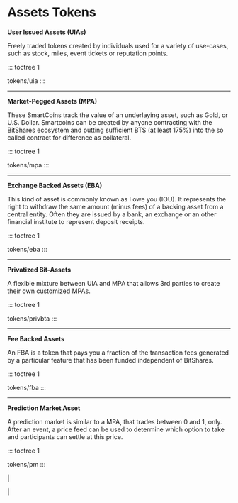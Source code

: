 # Assets Tokens

**User Issued Assets (UIAs)**

Freely traded tokens created by individuals used for a variety of
use-cases, such as stock, miles, event tickets or reputation points.

::: toctree
1

tokens/uia
:::

------------------------------------------------------------------------

**Market-Pegged Assets (MPA)**

These SmartCoins track the value of an underlaying asset, such as Gold,
or U.S. Dollar. Smartcoins can be created by anyone contracting with the
BitShares ecosystem and putting sufficient BTS (at least 175%) into the
so called contract for difference as collateral.

::: toctree
1

tokens/mpa
:::

------------------------------------------------------------------------

**Exchange Backed Assets (EBA)**

This kind of asset is commonly known as I owe you (IOU). It represents
the right to withdraw the same amount (minus fees) of a backing asset
from a central entity. Often they are issued by a bank, an exchange or
an other financial institute to represent deposit receipts.

::: toctree
1

tokens/eba
:::

------------------------------------------------------------------------

**Privatized Bit-Assets**

A flexible mixture between UIA and MPA that allows 3rd parties to create
their own customized MPAs.

::: toctree
1

tokens/privbta
:::

------------------------------------------------------------------------

**Fee Backed Assets**

An FBA is a token that pays you a fraction of the transaction fees
generated by a particular feature that has been funded independent of
BitShares.

::: toctree
1

tokens/fba
:::

------------------------------------------------------------------------

**Prediction Market Asset**

A prediction market is similar to a MPA, that trades between 0 and 1,
only. After an event, a price feed can be used to determine which option
to take and participants can settle at this price.

::: toctree
1

tokens/pm
:::

| 

| 

